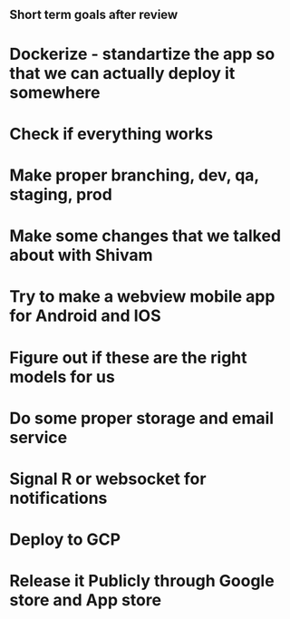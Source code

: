 ## Short term goals after review

# Dockerize - standartize the app so that we can actually deploy it somewhere
# Check if everything works
# Make proper branching, dev, qa, staging, prod
# Make some changes that we talked about with Shivam
# Try to make a webview mobile app for Android and IOS
# Figure out if these are the right models for us
# Do some proper storage and email service
# Signal R or websocket for notifications
# Deploy to GCP
# Release it Publicly through Google store and App store
